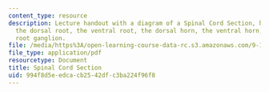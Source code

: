 ```yaml
---
content_type: resource
description: Lecture handout with a diagram of a Spinal Cord Section, highlighting
  the dorsal root, the ventral root, the dorsal horn, the ventral horn, and the dorsal
  root ganglion.
file: /media/https%3A/open-learning-course-data-rc.s3.amazonaws.com/9-15-biochemistry-and-pharmacology-of-synaptic-transmission-fall-2007/994f8d5eedcacb2542dfc3ba224f96f8_spinalcord.pdf
file_type: application/pdf
resourcetype: Document
title: Spinal Cord Section
uid: 994f8d5e-edca-cb25-42df-c3ba224f96f8
---
```

